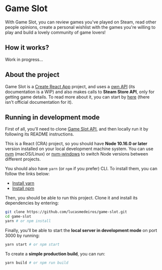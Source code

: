 # Game Slot

With Game Slot, you can review games you've played on Steam, read other people opinions, create a personal wishlist with the games you're willing to play and build a lovely community of game lovers!

## How it works?

Work in progress...

## About the project

Game Slot is a [Create React App](https://create-react-app.dev/) project, and uses a [own API](https://github.com/lucasmedeiros/game-slot-api) (its documentation is a WIP) and also makes calls to **Steam Store API**, only for getting game details. To read more about it, you can start by [here](https://stackoverflow.com/q/41318655/11125096) (there isn't official documentation for it).

## Running in development mode

First of all, you'll need to clone [Game Slot API](https://github.com/lucasmedeiros/game-slot-api), and then locally run it by following its README instructions.

This is a React (CRA) project, so you should have **Node 10.16.0 or later** version installed on your local development machine system. You can use [nvm](https://github.com/nvm-sh/nvm#installation) (macOS/Linux) or [nvm-windows](https://github.com/coreybutler/nvm-windows#node-version-manager-nvm-for-windows) to switch Node versions between different projects.

You should also have `yarn` (or `npm` if you prefer) CLI. To install them, you can follow the links below:

- [Install yarn](https://classic.yarnpkg.com/en/docs/install)
- [Install npm](https://www.npmjs.com/get-npm)

Then, you should be able to run this project. Clone it and install its dependencies by entering:

```zsh
git clone https://github.com/lucasmedeiros/game-slot.git
cd game-slot
yarn # or npm install
```

Finally, you'll be able to start the **local server in development mode** on port 3000 by running:

```zsh
yarn start # or npm start
```

To create a **simple production build**, you can run:

```zsh
yarn build # or npm run build
```
